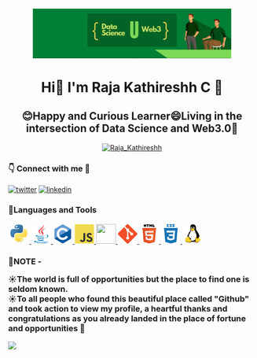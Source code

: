  <p align="center"><a href="https://twitter.com/intent/follow?screen_name=Raja_Kathireshh"><img width="80%" src="./assests/wall.jpg" /></a></p> 

<h1  align="center"> Hi👋 I'm Raja Kathireshh C 🚀 </h1>
<h2 align="center"> 😊Happy and Curious Learner😄Living in the intersection of Data Science and Web3.0🚀</h2>


 <p align="center"> <a href="https://twitter.com/intent/follow?screen_name=Raja_Kathireshh" target="blank"><img src="https://img.shields.io/twitter/follow/Raja_Kathireshh?logo=twitter&style=for-the-badge" alt="Raja_Kathireshh" /></a> </p>  

<h3 align="left">👇 Connect with me 🤝</h3>
<p align="left">
<a href="https://twitter.com/intent/follow?screen_name=Raja_Kathireshh" target="blank"><img align="center" src="https://raw.githubusercontent.com/rahuldkjain/github-profile-readme-generator/master/src/images/icons/Social/twitter.svg" alt="twitter" height="30" width="40" /></a>
<a href="https://www.linkedin.com/in/raja-kathireshh-c-856015159/" target="blank"><img align="center" src="https://raw.githubusercontent.com/rahuldkjain/github-profile-readme-generator/master/src/images/icons/Social/linked-in-alt.svg" alt="linkedin" height="30" width="40" /></a>
  
   
 <h3 align="left">🔨Languages and Tools</h3>
<p align="left"> 
<a href="https://www.python.org/" target="_blank"> <img src="https://raw.githubusercontent.com/devicons/devicon/master/icons/python/python-original.svg" alt="Python" width="43" height="43"/> </a>
<a href="https://www.java.com/en/download/help/whatis_java.html" target="_blank"> <img src="https://raw.githubusercontent.com/devicons/devicon/master/icons/java/java-original.svg" alt="java" width="40" height="40"/> </a>
<a href="https://en.wikipedia.org/wiki/The_C_Programming_Language" target="_blank"> <img src= "https://raw.githubusercontent.com/devicons/devicon/master/icons/c/c-original.svg" width="40" height="40"/> <a/>
<a href="https://www.javascript.com/" target="_blank"> <img src="https://raw.githubusercontent.com/devicons/devicon/master/icons/javascript/javascript-original.svg" alt="javascript" width="40" height="40"/> </a> 
 <a href="https://soliditylang.org/" target="_blank"> <img src= "https://user-images.githubusercontent.com/90956475/150676923-f770d9b7-7231-4fec-a0ed-3bd66d723b70.png" width="40" height="40"/> </a>
 <a href="https://git-scm.com/" target="_blank"> <img src= "https://raw.githubusercontent.com/devicons/devicon/master/icons/git/git-original.svg" alt="git" width="40" height="40"/> </a>
<a href="https://www.w3schools.com/html/" target="_blank"> <img src="https://raw.githubusercontent.com/devicons/devicon/master/icons/html5/html5-original-wordmark.svg" alt="html5" width="40" height="40"/> </a>  <a href="https://www.w3schools.com/css/" target="_blank"> <img src="https://raw.githubusercontent.com/devicons/devicon/master/icons/css3/css3-plain-wordmark.svg" alt="css" width="40" height="40"/> </a>
<a href="https://www.linux.org/" target="_blank"> <img src="https://raw.githubusercontent.com/devicons/devicon/master/icons/linux/linux-original.svg" alt="linux" width="40" height="40"/> </a>

<h3>📝NOTE -    
<p>☀️The world is full of opportunities but the place to find one is seldom known. </br>☀️To all people who found this beautiful place called <b>"Github"</b> and took action to view my profile, a heartful thanks and congratulations as you already landed in the place of fortune and opportunities 🔔 </p> 
</h3>
  
  
  <img src="https://github-readme-stats.vercel.app/api?username=RajaKathireshh&show_icons=true&theme=tokyonight"/>

 




